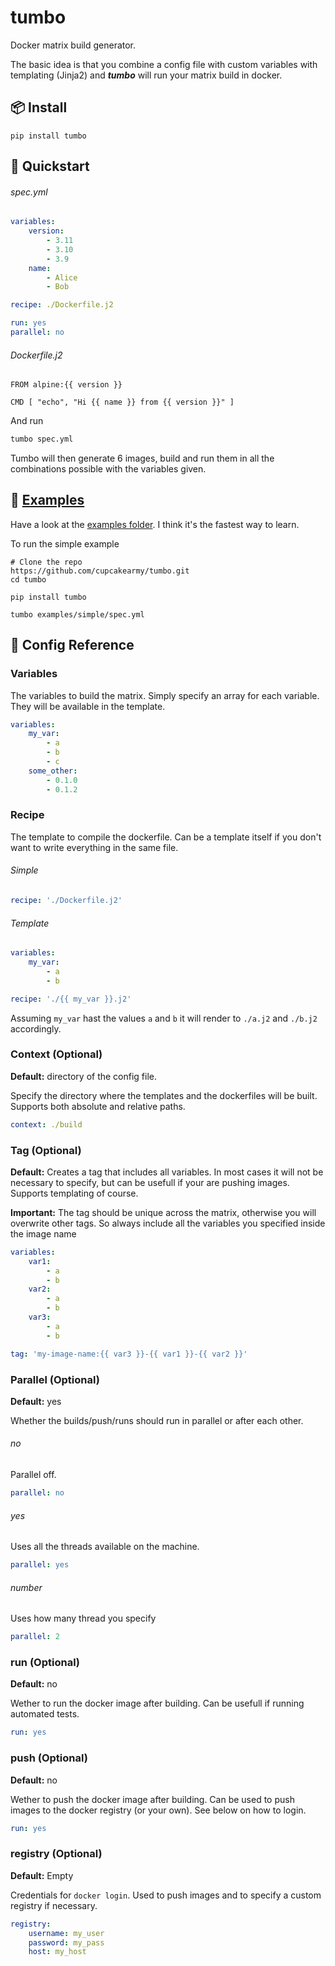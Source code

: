# tumbo

Docker matrix build generator.

The basic idea is that you combine a config file with custom variables with templating (Jinja2) and *__tumbo__* will run your matrix build in docker.

## 📦 Install

```
pip install tumbo
```

## 🚀 Quickstart

###### spec.yml

```yaml
variables:
    version:
        - 3.11
        - 3.10
        - 3.9
    name:
        - Alice
        - Bob

recipe: ./Dockerfile.j2

run: yes
parallel: no
```

###### Dockerfile.j2

```
FROM alpine:{{ version }}

CMD [ "echo", "Hi {{ name }} from {{ version }}" ]
```

And run

```sh
tumbo spec.yml
```

Tumbo will then generate 6 images, build and run them in all the combinations possible with the variables given.

## 🐣 [Examples](https://github.com/cupcakearmy/tumbo/tree/master/examples)

Have a look at the [examples folder]((https://github.com/cupcakearmy/tumbo/tree/master/examples)). I think it's the fastest way to learn.

To run the simple example

```
# Clone the repo
https://github.com/cupcakearmy/tumbo.git
cd tumbo

pip install tumbo

tumbo examples/simple/spec.yml
```

## 📘 Config Reference

### Variables

The variables to build the matrix. Simply specify an array for each variable. They will be available in the template.

```yaml
variables:
    my_var:
        - a
        - b
        - c
    some_other:
        - 0.1.0
        - 0.1.2
```

### Recipe

The template to compile the dockerfile. Can be a template itself if you don't want to write everything in the same file.

###### Simple

```yaml
recipe: './Dockerfile.j2'
```

###### Template

```yaml
variables:
    my_var:
        - a
        - b

recipe: './{{ my_var }}.j2'
```

Assuming `my_var` hast the values `a` and `b` it will render to `./a.j2` and `./b.j2` accordingly.

### Context (Optional)

**Default:** directory of the config file.

Specify the directory where the templates and the dockerfiles will be built.
Supports both absolute and relative paths.

```yaml
context: ./build
```

### Tag (Optional)

**Default:** Creates a tag that includes all variables.
In most cases it will not be necessary to specify, but can be usefull if your are pushing images. Supports templating of course.

**Important:** The tag should be unique across the matrix, otherwise you will overwrite other tags. So always include all the variables you specified inside the image name

```yaml
variables:
    var1:
        - a
        - b
    var2:
        - a
        - b
    var3:
        - a
        - b

tag: 'my-image-name:{{ var3 }}-{{ var1 }}-{{ var2 }}'
```

### Parallel (Optional)

**Default:** yes

Whether the builds/push/runs should run in parallel or after each other.

###### no

Parallel off.

```yaml
parallel: no
```


###### yes

Uses all the threads available on the machine.

```yaml
parallel: yes
```


###### number

Uses how many thread you specify

```yaml
parallel: 2
```

### run (Optional)

**Default:** no

Wether to run the docker image after building. Can be usefull if running automated tests.

```yaml
run: yes
```

### push (Optional)

**Default:** no

Wether to push the docker image after building.
Can be used to push images to the docker registry (or your own).
See below on how to login.

```yaml
run: yes
```

### registry (Optional)

**Default:** Empty

Credentials for `docker login`. Used to push images and to specify a custom registry if necessary.

```yaml
registry:
    username: my_user
    password: my_pass
    host: my_host
```
